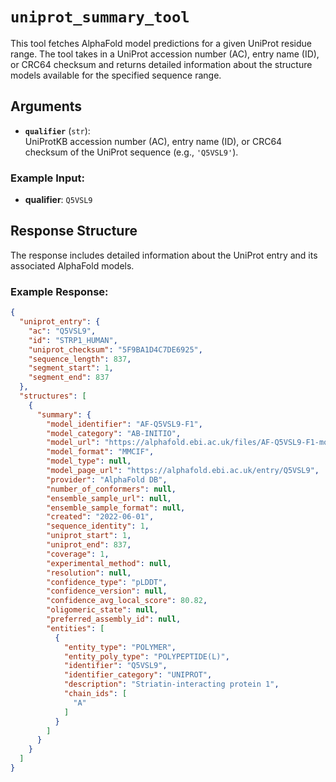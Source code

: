 # `uniprot_summary_tool`

This tool fetches AlphaFold model predictions for a given UniProt residue range. The tool takes in a UniProt accession number (AC), entry name (ID), or CRC64 checksum and returns detailed information about the structure models available for the specified sequence range.

## Arguments
- **`qualifier`** (`str`):  
  UniProtKB accession number (AC), entry name (ID), or CRC64 checksum of the UniProt sequence (e.g., `'Q5VSL9'`).


### Example Input:
- **qualifier**: `Q5VSL9`

## Response Structure

The response includes detailed information about the UniProt entry and its associated AlphaFold models.

### Example Response:
```json
{
  "uniprot_entry": {
    "ac": "Q5VSL9",
    "id": "STRP1_HUMAN",
    "uniprot_checksum": "5F9BA1D4C7DE6925",
    "sequence_length": 837,
    "segment_start": 1,
    "segment_end": 837
  },
  "structures": [
    {
      "summary": {
        "model_identifier": "AF-Q5VSL9-F1",
        "model_category": "AB-INITIO",
        "model_url": "https://alphafold.ebi.ac.uk/files/AF-Q5VSL9-F1-model_v4.cif",
        "model_format": "MMCIF",
        "model_type": null,
        "model_page_url": "https://alphafold.ebi.ac.uk/entry/Q5VSL9",
        "provider": "AlphaFold DB",
        "number_of_conformers": null,
        "ensemble_sample_url": null,
        "ensemble_sample_format": null,
        "created": "2022-06-01",
        "sequence_identity": 1,
        "uniprot_start": 1,
        "uniprot_end": 837,
        "coverage": 1,
        "experimental_method": null,
        "resolution": null,
        "confidence_type": "pLDDT",
        "confidence_version": null,
        "confidence_avg_local_score": 80.82,
        "oligomeric_state": null,
        "preferred_assembly_id": null,
        "entities": [
          {
            "entity_type": "POLYMER",
            "entity_poly_type": "POLYPEPTIDE(L)",
            "identifier": "Q5VSL9",
            "identifier_category": "UNIPROT",
            "description": "Striatin-interacting protein 1",
            "chain_ids": [
              "A"
            ]
          }
        ]
      }
    }
  ]
}
```